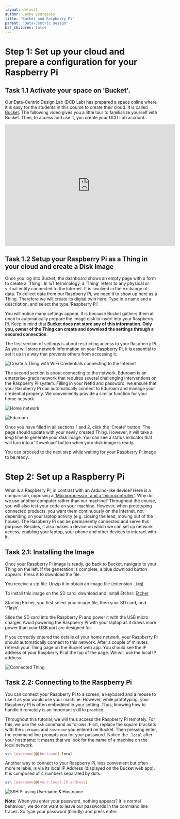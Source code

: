 ```yaml
---
layout: default
author: Jacky Bourgeois
title: "Bucket and Raspberry Pi"
parent: "Data-Centric Design"
has_children: false
---
```


# Step 1: Set up your cloud and prepare a configuration for your Raspberry Pi

## Task 1.1 Activate your space on 'Bucket'.

Our Data-Centric Design Lab (DCD Lab) has prepared a space online where it is easy for the students in this course to create their cloud. It is called [Bucket](https://dwd.tudelft.nl/bucket). The following video gives you a little tour to familiarize yourself with Bucket. Then, to access and use it, you create your DCD Lab account.

<iframe width="560" height="400" src="https://www.youtube.com/embed/H2Ogmi1J-P8" frameborder="0" allow="accelerometer; autoplay; encrypted-media; gyroscope; picture-in-picture" allowfullscreen></iframe>

## Task 1.2 Setup your Raspberry Pi as a Thing in your cloud and create a Disk Image

Once you log into Bucket, the dashboard shows an empty page with a form to create a `Thing'. In IoT terminology, a 'Thing' refers to any physical or virtual entity connected to the Internet. It is involved in the exchange of data. To collect data from our Raspberry Pi, we need it to show up here as a Thing. Therefore we will create its digital twin here. Type in a name and a description, and select the type 'Raspberry Pi'.

You will notice many settings appear. It is because Bucket gathers them at once to automatically prepare the image disk to insert into your Raspberry Pi. Keep in mind that **Bucket does not store any of this information. Only you, owner of the Thing can create and download the settings through a secured connection**.

The first section of settings is about restricting access to your Raspberry Pi. As you will store network information on your Raspberry Pi, it is essential to set it up in a way that prevents others from accessing it.

![Create a Thing with WiFi Credentials connecting to the Internet]({{site.baseurl}}/assets/images/dcd/bucket-raspberrypi/1_2_21.png)

The second section is about connecting to the network. Eduroam is an enterprise-grade network that requires several challenging interventions on the Raspberry Pi system. Filling in your NetId and password, we ensure that your Raspberry Pi can automatically connect to Eduroam and manage your credential properly. We conveniently provide a similar function for your home network.

![Home network]({{site.baseurl}}/assets/images/dcd/bucket-raspberrypi/1_2_22.png)

![Eduroam]({{site.baseurl}}/assets/images/dcd/bucket-raspberrypi/1_2_23.png)

Once you have filled in all sections 1 and 2, click the 'Create' button. The page should update with your newly created Thing. However, it will take a _long_ time to generate your disk image. You can see a status indicator that will turn into a 'Download' button when your disk image is ready.

You can proceed to the next step while waiting for your Raspberry Pi image to be ready.


# Step 2: Set up a Raspberry Pi

What is a Raspberry Pi, in contrast with an Arduino-like device? Here is a comparison, opposing a ['Microprocessor' and a 'microcontroller'](https://www.youtube.com/watch?v=7vhvnaWUZjE). Why do we use another computer rather than our machine? Throughout the course, you will also test your code on your machine. However, when prototyping connected products, you want them continuously on the Internet, not depending on your laptop activity (e.g. closing the lead, moving out of the house). The Raspberry Pi can be permanently connected and serve this purpose. Besides, it also makes a device on which we can set up network access, enabling your laptop, your phone and other devices to interact with it.

## Task 2.1: Installing the Image

Once your Raspberry Pi image is ready, go back to [Bucket](https://dwd.tudelft.nl/bucket), navigate to your Thing on the left. If the generation is complete, a blue download button appears. Press it to download the file.

You receive a zip file. Unzip it to obtain an image file (extension `.img`)

To install this image on the SD card, download and install Etcher: [Etcher](https://www.balena.io/etcher/)

Starting Etcher, you first select your image file, then your SD card, and 'Flash'.

Slide the SD card into the Raspberry Pi and power it with the USB micro charger. Avoid powering the Raspberry Pi with your laptop as it draws more power than your USB port are designed for.

If you correctly entered the details of your home network, your Raspberry Pi should automatically connect to this network. After a couple of minutes, refresh your Thing page on the Bucket web app. You should see the IP address of your Raspberry Pi at the top of the page. We will use the local IP address.

![Connected Thing]({{site.baseurl}}/assets/images/dcd/bucket-raspberrypi/2_1_0.png)

## Task 2.2: Connecting to the Raspberry Pi

You can connect your Raspberry Pi to a screen, a keyboard and a mouse to use it as you would use your machine. However, while prototyping, your Raspberry Pi is often embedded in your setting. Thus, knowing how to handle it remotely is an important skill to practice.

Throughout this tutorial, we will thus access the Raspberry Pi remotely. For this, we use the `ssh` command as follows. First, replace the square brackets with the `username` and `hostname` you entered on Bucket. Then pressing enter, the command line prompts you for your password. Notice the `.local` after your hostname: it means that we look for the name of a machine on the local network.

```bash
ssh [username]@[hostname].local
```

Another way to connect to your Raspberry Pi, less convenient but often more reliable, is via its local IP Address (displayed on the Bucket web app). It is composed of 4 numbers separated by dots.

```bash
ssh [username]@[your.local.IP.address]
```

![SSH Pi using Username & Hostname]({{site.baseurl}}/assets/img/courses/id5415/module1/assignment/4_2_0.png)

**Note:** When you enter your password, nothing appears? It is normal behaviour; we do not want to leave our passwords in the command line traces. So type your password (blindly) and press enter.